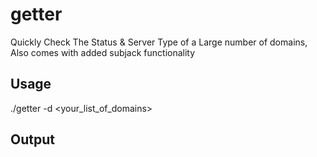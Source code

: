 # getter
Quickly Check The Status & Server Type of a Large number of domains,
Also comes with added subjack functionality

## Usage
 ./getter -d <your_list_of_domains>
 
 ## Output
 
